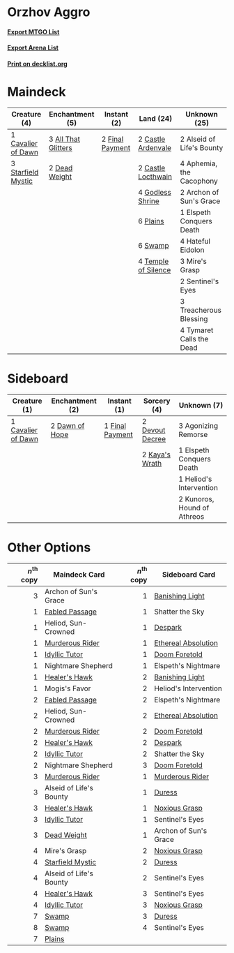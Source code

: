 # Orzhov Aggro

#### [Export MTGO List](../collection/Orzhov%20Aggro/Orzhov%20Aggro.txt)
#### [Export Arena List](../collection/Orzhov%20Aggro/Orzhov%20Aggro_arena.txt)
#### [Print on decklist.org](http://decklist.org/?deckmain=3%09All%20That%20Glitters%0A2%09Alseid%20of%20Life's%20Bounty%0A4%09Aphemia,%20the%20Cacophony%0A2%09Archon%20of%20Sun's%20Grace%0A2%09Castle%20Ardenvale%0A2%09Castle%20Locthwain%0A1%09Cavalier%20of%20Dawn%0A2%09Dead%20Weight%0A1%09Elspeth%20Conquers%20Death%0A2%09Final%20Payment%0A4%09Godless%20Shrine%0A4%09Hateful%20Eidolon%0A3%09Mire's%20Grasp%0A6%09Plains%0A2%09Sentinel's%20Eyes%0A3%09Starfield%20Mystic%0A6%09Swamp%0A4%09Temple%20of%20Silence%0A3%09Treacherous%20Blessing%0A4%09Tymaret%20Calls%20the%20Dead&deckside=3%09Agonizing%20Remorse%0A1%09Cavalier%20of%20Dawn%0A2%09Dawn%20of%20Hope%0A2%09Devout%20Decree%0A1%09Elspeth%20Conquers%20Death%0A1%09Final%20Payment%0A1%09Heliod's%20Intervention%0A2%09Kaya's%20Wrath%0A2%09Kunoros,%20Hound%20of%20Athreos)
# Maindeck

|                                        Creature (4)                                         |                                       Enchantment (5)                                        |                                       Instant (2)                                        |                                          Land (24)                                           |      Unknown (25)       |
|---------------------------------------------------------------------------------------------|----------------------------------------------------------------------------------------------|------------------------------------------------------------------------------------------|----------------------------------------------------------------------------------------------|-------------------------|
|1 [Cavalier of Dawn](http://gatherer.wizards.com/Pages/Card/Details.aspx?multiverseid=466764)|3 [All That Glitters](http://gatherer.wizards.com/Pages/Card/Details.aspx?multiverseid=472964)|2 [Final Payment](http://gatherer.wizards.com/Pages/Card/Details.aspx?multiverseid=457315)|2 [Castle Ardenvale](http://gatherer.wizards.com/Pages/Card/Details.aspx?multiverseid=473200) |2 Alseid of Life's Bounty|
|3 [Starfield Mystic](http://gatherer.wizards.com/Pages/Card/Details.aspx?multiverseid=466793)|2 [Dead Weight](http://gatherer.wizards.com/Pages/Card/Details.aspx?multiverseid=452817)      |                                                                                          |2 [Castle Locthwain](http://gatherer.wizards.com/Pages/Card/Details.aspx?multiverseid=473203) |4 Aphemia, the Cacophony |
|                                                                                             |                                                                                              |                                                                                          |4 [Godless Shrine](http://gatherer.wizards.com/Pages/Card/Details.aspx?multiverseid=405099)   |2 Archon of Sun's Grace  |
|                                                                                             |                                                                                              |                                                                                          |6 [Plains](http://gatherer.wizards.com/Pages/Card/Details.aspx?multiverseid=439856)           |1 Elspeth Conquers Death |
|                                                                                             |                                                                                              |                                                                                          |6 [Swamp](http://gatherer.wizards.com/Pages/Card/Details.aspx?multiverseid=439858)            |4 Hateful Eidolon        |
|                                                                                             |                                                                                              |                                                                                          |4 [Temple of Silence](http://gatherer.wizards.com/Pages/Card/Details.aspx?multiverseid=373522)|3 Mire's Grasp           |
|                                                                                             |                                                                                              |                                                                                          |                                                                                              |2 Sentinel's Eyes        |
|                                                                                             |                                                                                              |                                                                                          |                                                                                              |3 Treacherous Blessing   |
|                                                                                             |                                                                                              |                                                                                          |                                                                                              |4 Tymaret Calls the Dead |


# Sideboard

|                                        Creature (1)                                         |                                     Enchantment (2)                                     |                                       Instant (1)                                        |                                       Sorcery (4)                                        |        Unknown (7)        |
|---------------------------------------------------------------------------------------------|-----------------------------------------------------------------------------------------|------------------------------------------------------------------------------------------|------------------------------------------------------------------------------------------|---------------------------|
|1 [Cavalier of Dawn](http://gatherer.wizards.com/Pages/Card/Details.aspx?multiverseid=466764)|2 [Dawn of Hope](http://gatherer.wizards.com/Pages/Card/Details.aspx?multiverseid=452758)|1 [Final Payment](http://gatherer.wizards.com/Pages/Card/Details.aspx?multiverseid=457315)|2 [Devout Decree](http://gatherer.wizards.com/Pages/Card/Details.aspx?multiverseid=466767)|3 Agonizing Remorse        |
|                                                                                             |                                                                                         |                                                                                          |2 [Kaya's Wrath](http://gatherer.wizards.com/Pages/Card/Details.aspx?multiverseid=457331) |1 Elspeth Conquers Death   |
|                                                                                             |                                                                                         |                                                                                          |                                                                                          |1 Heliod's Intervention    |
|                                                                                             |                                                                                         |                                                                                          |                                                                                          |2 Kunoros, Hound of Athreos|


# Other Options

|*n*<sup>th</sup> copy|                                       Maindeck Card                                       |*n*<sup>th</sup> copy|                                        Sideboard Card                                        |
|--------------------:|-------------------------------------------------------------------------------------------|--------------------:|----------------------------------------------------------------------------------------------|
|                    3|Archon of Sun's Grace                                                                      |                    1|[Banishing Light](http://gatherer.wizards.com/Pages/Card/Details.aspx?multiverseid=405135)    |
|                    1|[Fabled Passage](http://gatherer.wizards.com/Pages/Card/Details.aspx?multiverseid=473206)  |                    1|Shatter the Sky                                                                               |
|                    1|Heliod, Sun-Crowned                                                                        |                    1|[Despark](http://gatherer.wizards.com/Pages/Card/Details.aspx?multiverseid=461117)            |
|                    1|[Murderous Rider](http://gatherer.wizards.com/Pages/Card/Details.aspx?multiverseid=473059) |                    1|[Ethereal Absolution](http://gatherer.wizards.com/Pages/Card/Details.aspx?multiverseid=457314)|
|                    1|[Idyllic Tutor](http://gatherer.wizards.com/Pages/Card/Details.aspx?multiverseid=152938)   |                    1|[Doom Foretold](http://gatherer.wizards.com/Pages/Card/Details.aspx?multiverseid=473149)      |
|                    1|Nightmare Shepherd                                                                         |                    1|Elspeth's Nightmare                                                                           |
|                    1|[Healer's Hawk](http://gatherer.wizards.com/Pages/Card/Details.aspx?multiverseid=452764)   |                    2|[Banishing Light](http://gatherer.wizards.com/Pages/Card/Details.aspx?multiverseid=405135)    |
|                    1|Mogis's Favor                                                                              |                    2|Heliod's Intervention                                                                         |
|                    2|[Fabled Passage](http://gatherer.wizards.com/Pages/Card/Details.aspx?multiverseid=473206)  |                    2|Elspeth's Nightmare                                                                           |
|                    2|Heliod, Sun-Crowned                                                                        |                    2|[Ethereal Absolution](http://gatherer.wizards.com/Pages/Card/Details.aspx?multiverseid=457314)|
|                    2|[Murderous Rider](http://gatherer.wizards.com/Pages/Card/Details.aspx?multiverseid=473059) |                    2|[Doom Foretold](http://gatherer.wizards.com/Pages/Card/Details.aspx?multiverseid=473149)      |
|                    2|[Healer's Hawk](http://gatherer.wizards.com/Pages/Card/Details.aspx?multiverseid=452764)   |                    2|[Despark](http://gatherer.wizards.com/Pages/Card/Details.aspx?multiverseid=461117)            |
|                    2|[Idyllic Tutor](http://gatherer.wizards.com/Pages/Card/Details.aspx?multiverseid=152938)   |                    2|Shatter the Sky                                                                               |
|                    2|Nightmare Shepherd                                                                         |                    3|[Doom Foretold](http://gatherer.wizards.com/Pages/Card/Details.aspx?multiverseid=473149)      |
|                    3|[Murderous Rider](http://gatherer.wizards.com/Pages/Card/Details.aspx?multiverseid=473059) |                    1|[Murderous Rider](http://gatherer.wizards.com/Pages/Card/Details.aspx?multiverseid=473059)    |
|                    3|Alseid of Life's Bounty                                                                    |                    1|[Duress](http://gatherer.wizards.com/Pages/Card/Details.aspx?multiverseid=14557)              |
|                    3|[Healer's Hawk](http://gatherer.wizards.com/Pages/Card/Details.aspx?multiverseid=452764)   |                    1|[Noxious Grasp](http://gatherer.wizards.com/Pages/Card/Details.aspx?multiverseid=466864)      |
|                    3|[Idyllic Tutor](http://gatherer.wizards.com/Pages/Card/Details.aspx?multiverseid=152938)   |                    1|Sentinel's Eyes                                                                               |
|                    3|[Dead Weight](http://gatherer.wizards.com/Pages/Card/Details.aspx?multiverseid=452817)     |                    1|Archon of Sun's Grace                                                                         |
|                    4|Mire's Grasp                                                                               |                    2|[Noxious Grasp](http://gatherer.wizards.com/Pages/Card/Details.aspx?multiverseid=466864)      |
|                    4|[Starfield Mystic](http://gatherer.wizards.com/Pages/Card/Details.aspx?multiverseid=466793)|                    2|[Duress](http://gatherer.wizards.com/Pages/Card/Details.aspx?multiverseid=14557)              |
|                    4|Alseid of Life's Bounty                                                                    |                    2|Sentinel's Eyes                                                                               |
|                    4|[Healer's Hawk](http://gatherer.wizards.com/Pages/Card/Details.aspx?multiverseid=452764)   |                    3|Sentinel's Eyes                                                                               |
|                    4|[Idyllic Tutor](http://gatherer.wizards.com/Pages/Card/Details.aspx?multiverseid=152938)   |                    3|[Noxious Grasp](http://gatherer.wizards.com/Pages/Card/Details.aspx?multiverseid=466864)      |
|                    7|[Swamp](http://gatherer.wizards.com/Pages/Card/Details.aspx?multiverseid=439858)           |                    3|[Duress](http://gatherer.wizards.com/Pages/Card/Details.aspx?multiverseid=14557)              |
|                    8|[Swamp](http://gatherer.wizards.com/Pages/Card/Details.aspx?multiverseid=439858)           |                    4|Sentinel's Eyes                                                                               |
|                    7|[Plains](http://gatherer.wizards.com/Pages/Card/Details.aspx?multiverseid=439856)          |                     |                                                                                              |

